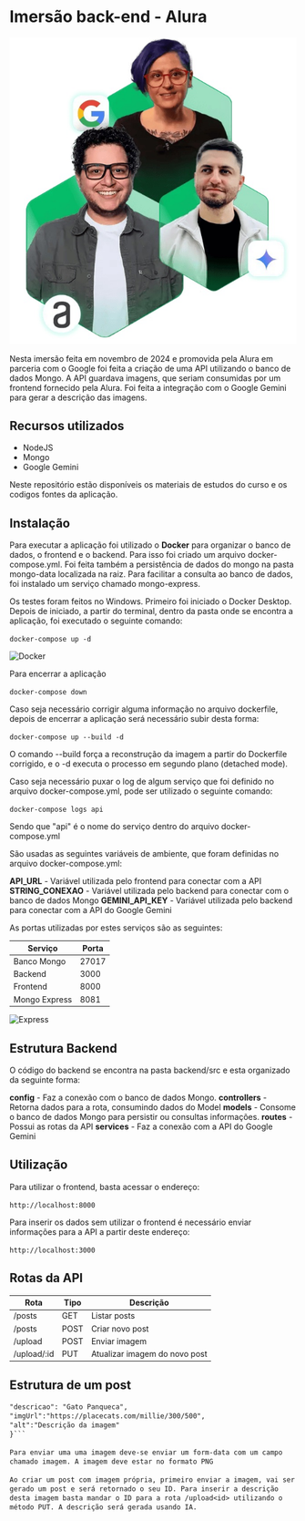# Imersão back-end - Alura

![Alura](imersao.jpg)

Nesta imersão feita em novembro de 2024 e promovida pela Alura em parceria com o Google foi feita a criação de uma API utilizando o banco de dados Mongo. A API guardava imagens, que seriam consumidas por um frontend fornecido pela Alura. Foi feita a integração com o Google Gemini para gerar a descrição das imagens.

## Recursos utilizados

- NodeJS
- Mongo
- Google Gemini

Neste repositório estão disponíveis os materiais de estudos do curso e os codigos fontes da aplicação.

## Instalação

Para executar a aplicação foi utilizado o **Docker** para organizar o banco de dados, o frontend e o backend. Para isso foi criado um arquivo docker-compose.yml. Foi feita também a persistência de dados do mongo na pasta mongo-data localizada na raiz. Para facilitar a consulta ao banco de dados, foi instalado um serviço chamado mongo-express.

Os testes foram feitos no Windows. Primeiro foi iniciado o Docker Desktop. Depois de iniciado, a partir do terminal, dentro da pasta onde se encontra a aplicação, foi executado o seguinte comando:

```docker-compose up -d```

![Docker](docker.jpg)

Para encerrar a aplicação

```docker-compose down```

Caso seja necessário corrigir alguma informação no arquivo dockerfile, depois de encerrar a aplicação será necessário subir desta forma:

```docker-compose up --build -d```

O comando --build força a reconstrução da imagem a partir do Dockerfile corrigido, e o -d executa o processo em segundo plano (detached mode).

Caso seja necessário puxar o log de algum serviço que foi definido no arquivo docker-compose.yml, pode ser utilizado o seguinte comando:


```docker-compose logs api```

Sendo que "api" é o nome do serviço dentro do arquivo docker-compose.yml

São usadas as seguintes variáveis de ambiente, que foram definidas no arquivo docker-compose.yml:

**API_URL** - Variável utilizada pelo frontend para conectar com a API
**STRING_CONEXAO** - Variável utilizada pelo backend para conectar com o banco de dados Mongo
**GEMINI_API_KEY** - Variável utilizada pelo backend para conectar com a API do Google Gemini

As portas utilizadas por estes serviços são as seguintes:

| Serviço       | Porta |
| ------------- | ----- |
| Banco Mongo   | 27017 |
| Backend       | 3000  |
| Frontend      | 8000  |
| Mongo Express | 8081  |

![Express](mongo-express.jpg)

## Estrutura Backend

O código do backend se encontra na pasta backend/src e esta organizado da seguinte forma:

**config** - Faz a conexão com o banco de dados Mongo.
**controllers** - Retorna dados para a rota, consumindo dados do Model
**models** - Consome o banco de dados Mongo para persistir ou consultas informações.
**routes** - Possui as rotas da API
**services** - Faz a conexão com a API do Google Gemini

## Utilização

Para utilizar o frontend, basta acessar o endereço:

```http://localhost:8000```

Para inserir os dados sem utilizar o frontend é necessário enviar informações para a API a partir deste endereço:

```http://localhost:3000```

## Rotas da API

| Rota        | Tipo | Descrição                     |
| ----------- | ---- | ----------------------------- |
| /posts      | GET  | Listar posts                  |
| /posts      | POST | Criar novo post               | 
| /upload     | POST | Enviar imagem                 |
| /upload/:id | PUT  | Atualizar imagem do novo post |


## Estrutura de um post

```{
"descricao": "Gato Panqueca",
"imgUrl":"https://placecats.com/millie/300/500",
"alt":"Descrição da imagem"
}```

Para enviar uma uma imagem deve-se enviar um form-data com um campo chamado imagem. A imagem deve estar no formato PNG

Ao criar um post com imagem própria, primeiro enviar a imagem, vai ser gerado um post e será retornado o seu ID. Para inserir a descrição desta imagem basta mandar o ID para a rota /upload<id> utilizando o método PUT. A descrição será gerada usando IA.
